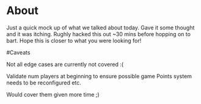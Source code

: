# About

Just a quick mock up of what we talked about today. Gave it some thought and it was itching. Rughly hacked this out ~30 mins before hopping on to bart. Hope this is closer to what you were looking for!

#Caveats

Not all edge cases are currently not covered :(

Validate num players at beginning to ensure possible game
Points system needs to be reconfigured
etc.

Would cover them given more time ;) 

